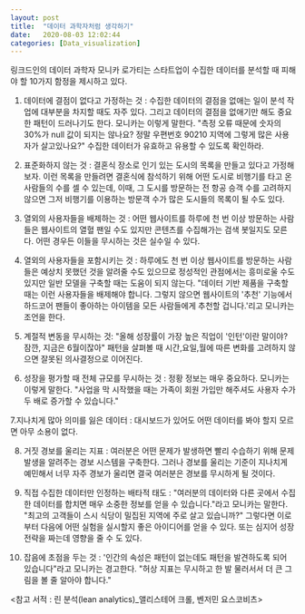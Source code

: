 ```yaml
---
layout: post
title:  "데이터 과학자처럼 생각하기"
date:   2020-08-03 12:02:44
categories: [Data_visualization]
---
```


링크드인의 데이터 과학자 모니카 로가티는 스타트업이 수집한 데이터를 분석할 때 피해야 할 10가지 함정을 제시하고 있다.


1. 데이터에 결점이 없다고 가정하는 것 : 수집한 데이터의 결점을 없애는 일이 분석 작업에 대부분을 차지할 때도 자주 있다. 그리고 데이터의 결점을 없애기만 해도 중요한 패턴이 드러나기도 한다. 모니카는 이렇게 말한다.
"측정 오류 때문에 숫자의 30%가 null 값이 되지는 않나요? 정말 우편번호 90210 지역에 그렇게 많은 사용자가 살고있나요?" 수집한 데이터가 유효하고 유용할 수 있도록 확인하라.

2. 표준화하지 않는 것 : 결혼식 장소로 인기 있는 도시의 목록을 만들고 있다고 가정해 보자. 이런 목록을 만들려면 결혼식에 참석하기 위해 어떤 도시로 비행기를 타고 온 사람들의 수를 셀 수 있는데, 이때, 그 도시를 방문하는 전 항공 승객 수를 고려하지 않으면 그저 비행기를 이용하는 방문객 수가 많은 도시들의 목록이 될 수도 있다.

3. 열외의 사용자들을 배제하는 것 : 어떤 웹사이트를 하루에 천 번 이상 방문하는 사람들은 웹사이트의 열혈 팬일 수도 있지만 콘텐츠를 수집해가는 검색 봇일지도 모른다. 어떤 경우든 이들을 무시하는 것은 실수일 수 있다.

4. 열외의 사용자들을 포함시키는 것 : 하루에도 천 번 이상 웹사이트를 방문하는 사람들은 예상치 못했던 것을 알려줄 수도 있으므로 정성적인 관점에서는 흥미로울 수도 있지만 일반 모델을 구축할 때는 도움이 되지 않는다. "데이터 기반 제품을 구축할 때는 이런 사용자들을 배제해야 합니다. 그렇지 않으면 웹사이트의 '추천' 기능에서 하드코어 팬들이 좋아하는 아이템을 모든 사람들에게 추천할 겁니다.'리고 모니카는 조언을 한다.

5. 계절적 변동을 무시하는 것:  "올해 성장률이 가장 높은 직업이 '인턴'이란 말이야? 잠깐, 지금은 6월이잖아" 패턴을 살펴볼 때 시간,요일,월에 따른 변화를 고려하지 않으면 잘못된 의사결정으로 이어진다.

6. 성장을 평가할 때 전체 규모를 무시하는 것 : 정황 정보는 매우 중요하다. 모니카는 이렇게 말한다. "사업을 막 시작했을 때는 가족이 회원 가입만 해주셔도 사용자 수가 두 배로 증가할 수 있습니다."

7.지나치게 많아 의미를 잃은 데이터 : 대시보드가 있어도 어떤 데이터를 봐야 할지 모르면 아무 소용이 없다.

8. 거짓 경보를 울리는 지표 : 여러분은 어떤 문제가 발생하면 빨리 수습하기 위해 문제발생을 알려주는 경보 시스템을 구축한다. 그러나 경보를 울리는 기준이 지나치게 예민해서 너무 자주 경보가 울리면 결국 여러분은 경보를 무시하게 될 것이다.

9. 직접 수집한 데이터만 인정하는 배타적 태도 : "여러분의 데이터와 다른 곳에서 수집한 데이터를 합치면 매우 소중한 정보를 얻을 수 있습니다."라고 모니카는 말한다. "최고의 고객들이 스시 식당이 밀집된 지역에 주로 살고 있습니까?" 그렇다면 이로부터 다음에 어떤 실험을 실시할지 좋은 아이디어를 얻을 수 있다. 또는 심지어 성장 전략을 짜는데 영향을 줄 수 도 있다.

10. 잡음에 초점을 두는 것 : '인간의 속성은 패턴이 없는데도 패턴을 발견하도록 되어 있습니다"라고 모니카는 경고한다. "허상 지표는 무시하고 한 발 물러서서 더 큰 그림을 볼 줄 알아야 합니다."

<참고 서적 : 린 분석(lean analytics)_앨리스테어 크롤, 벤저민 요스코비츠>
